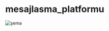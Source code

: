 # mesajlasma_platformu
 ![şema](https://github.com/ecemttn/mesajlasma_platformu/assets/122516975/66105ed0-e95e-451d-b300-713b817ebd0c)

